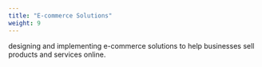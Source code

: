 ```yaml
---
title: "E-commerce Solutions"
weight: 9
---
```

designing and implementing e-commerce solutions to help businesses sell products and services online.